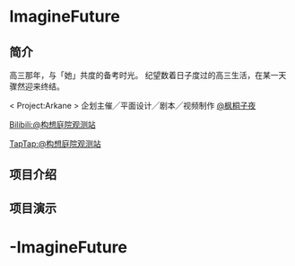 # ImagineFuture
## 简介

高三那年，与「她」共度的备考时光。
纪望数着日子度过的高三生活，在某一天骤然迎来终结。



< Project:Arkane >
企划主催╱平面设计╱剧本╱视频制作 [@枫桐子夜](https://space.bilibili.com/33804834/"枫桐子夜")

[Bilibili:@构想庭院观测站](https://space.bilibili.com/386003428/ "@构想庭院观测站")

[TapTap:@构想庭院观测站](https://m.taptap.cn/app/%E6%9E%84%E6%83%B3%E5%BD%BC%E6%96%B9-241670?share_id=17f23c60a9c2&utm_medium=share&utm_source=copylink/ "@构想庭院观测站")

## 项目介绍

## 项目演示
# -ImagineFuture
